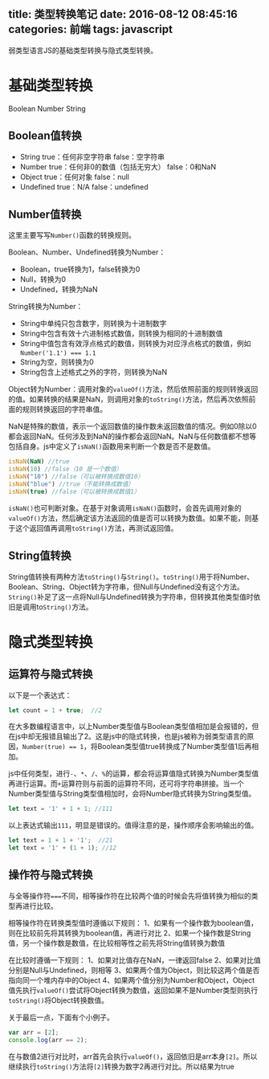 title: 类型转换笔记
date: 2016-08-12 08:45:16
categories: 前端
tags: javascript
---

弱类型语言JS的基础类型转换与隐式类型转换。

<!-- more -->

# 基础类型转换
Boolean Number String

## Boolean值转换
- String true：任何非空字符串 false：空字符串
- Number true：任何非0的数值（包括无穷大） false：0和NaN
- Object true：任何对象  false：null
- Undefined true：N/A  false：undefined

## Number值转换
这里主要写写`Number()`函数的转换规则。

Boolean、Number、Undefined转换为Number：
- Boolean，true转换为1，false转换为0
- Null，转换为0
- Undefined，转换为NaN

String转换为Number：
- String中单纯只包含数字，则转换为十进制数字
- String中包含有效十六进制格式数值，则转换为相同的十进制数值
- String中值包含有效浮点格式的数值，则转换为对应浮点格式的数值，例如`Number('1.1') === 1.1`
- String为空，则转换为0
- String包含上述格式之外的字符，则转换为NaN

Object转为Number：调用对象的`valueOf()`方法，然后依照前面的规则转换返回的值。如果转换的结果是NaN，则调用对象的`toString()`方法，然后再次依照前面的规则转换返回的字符串值。

NaN是特殊的数值，表示一个返回数值的操作数未返回数值的情况。例如0除以0都会返回NaN。任何涉及到NaN的操作都会返回NaN。NaN与任何数值都不想等包括自身。js中定义了`isNaN()`函数用来判断一个数是否不是数值。
```javascript
isNaN(NaN) //true
isNaN(10) //false（10 是一个数值）
isNaN("10") //false（可以被转换成数值10）
isNaN("blue") //true（不能转换成数值）
isNaN(true) //false（可以被转换成数值1）
```
`isNaN()`也可判断对象。在基于对象调用`isNaN()`函数时，会首先调用对象的`valueOf()`方法，然后确定该方法返回的值是否可以转换为数值。如果不能，则基于这个返回值再调用`toString()`方法，再测试返回值。

## String值转换
String值转换有两种方法`toString()`与`String()`。`toString()`用于将Number、Boolean、String、Object转为字符串，但Null与Undefined没有这个方法。`String()`补足了这一点将Null与Undefined转换为字符串，但转换其他类型值时依旧是调用to`String()`方法。

# 隐式类型转换
## 运算符与隐式转换
以下是一个表达式：
```javascript
let count = 1 + true;  //2
```
在大多数编程语言中，以上Number类型值与Boolean类型值相加是会报错的，但在js中却无报错且输出了2。这是js中的隐式转换，也是js被称为弱类型语言的原因，`Number(true) == 1`，将Boolean类型值true转换成了Number类型值1后再相加。

js中任何类型，进行`-`、`*`、`/`、`%`的运算，都会将运算值隐式转换为Number类型值再进行运算。而`+`运算符则与前面的运算符不同，还可将字符串拼接。当一个Number类型值与String类型值相加时，会将Number隐式转换为String类型值。
```javascript
let text = '1' + 1 + 1; //111
```
以上表达式输出`111`，明显是错误的。值得注意的是，操作顺序会影响输出的值。
```javascript
let text = 1 + 1 + '1';  //21
let text = '1' + (1 + 1); //12
```

## 操作符与隐式转换
与全等操作符`===`不同，相等操作符在比较两个值的时候会先将值转换为相似的类型再进行比较。

相等操作符在转换类型值时遵循以下规则：
1、如果有一个操作数为boolean值，则在比较前先将其转换为boolean值，再进行对比
2、如果一个操作数是String值，另一个操作数是数值，在比较相等性之前先将String值转换为数值

在比较时遵循一下规则：
1、如果对比值存在NaN，一律返回false
2、如果对比值分别是Null与Undefined，则相等
3、如果两个值为Object，则比较这两个值是否指向同一个堆内存中的Object
4、如果两个值分别为Number和Object，Object值先执行`valueOf()`尝试将Object转换为数值，返回如果不是Number类型则执行`toString()`将Object转换数值。

关于最后一点，下面有个小例子。
```javascript
var arr = [2];
console.log(arr == 2);
```
在与数值2进行对比时，arr首先会执行`valueOf()`，返回依旧是arr本身`[2]`。所以继续执行`toString()`方法将`[2]`转换为数字2再进行对比。所以结果为true
